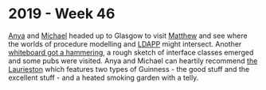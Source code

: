 # 2019 - Week 46

[Anya](https://twitter.com/bitten_) and [Michael](https://twitter.com/fantasticlife) headed up to Glasgow to visit [Matthew](https://twitter.com/metju_betju) and see where the worlds of procedure modelling and [LDAPP](http://www.legislation.gov.uk/projects/drafting-tool) might intersect. Another [whiteboard got a hammering](https://twitter.com/fantasticlife/status/1195012199686791169), a rough sketch of interface classes emerged and some pubs were visited. Anya and Michael can heartily recommend [the Laurieston](https://www.tripadvisor.co.uk/Attraction_Review-g186534-d4725276-Reviews-Laurieston_Bar-Glasgow_Scotland.html) which features two types of Guinness - the good stuff and the excellent stuff - and a heated smoking garden with a telly.